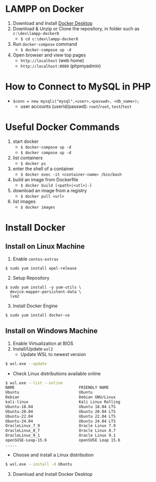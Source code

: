 # LAMPP on Docker
1. Download and Install [Docker Desktop](https://www.docker.com/products/docker-desktop/)
2. Download & Unzip or Clone the repository, in folder such as `c:\dev\lampp-docker8`
    - `$ cd c:\dev\lampp-docker8`
4. Run `docker-compose` command
    - `$ docker-compose up -d`
5. Open browser and view top pages
    - `http://localhost` (web home)
    - `http://localhost:8080` (phpmyadmin)

# How to Connect to MySQL in PHP
- `$conn = new mysqli("mysql",<user>,<passwd>, <db_name>);`
    - user accounts (userid/passwd): `root`/`root`, `test`/`test`     

# Useful Docker Commands
1. start docker
    - `$ docker-compose up -d`
    - `$ docker compose up -d`
2. list containers
    - `$ docker ps`
3. enter the shell of a container
    - `$ docker exec -it <container-name> /bin/bash`
4. build an image from Dockerfile
    - `$ docker build [<path>|<utl>|-]`
5. download an image from a registry
    - `$ docker pull <url>`
6. list images
    - `$ docker images`

# Install Docker 
## Install on Linux Machine
1. Enable `centos-extras`
```
$ sudo yum install epel-release
```
2. Setup Repository

```
$ sudo yum install -y yum-utils \
  device-mapper-persistent-data \
  lvm2
```
3. Install Docker Engine

```
$ sudo yum install docker-ce 
```

## Install on Windows Machine
1. Enable Virtualization at BIOS
2. Install/Update `wsl2`
   - Update WSL to newest version 
```sh  
$ wsl.exe --update
```
   - Check Linux distributions available online
```sh
$ wsl.exe --list --online
NAME                            FRIENDLY NAME
Ubuntu                          Ubuntu
Debian                          Debian GNU/Linux
kali-linux                      Kali Linux Rolling
Ubuntu-18.04                    Ubuntu 18.04 LTS
Ubuntu-20.04                    Ubuntu 20.04 LTS
Ubuntu-22.04                    Ubuntu 22.04 LTS
Ubuntu-24.04                    Ubuntu 24.04 LTS
OracleLinux_7_9                 Oracle Linux 7.9
OracleLinux_8_7                 Oracle Linux 8.7
OracleLinux_9_1                 Oracle Linux 9.1
openSUSE-Leap-15.6              openSUSE Leap 15.6
.....
```
   - Choose and install a Linux distribution 
```sh
$ wsl.exe --install -d Ubuntu

```
3. Download and Install Docker Desktop
